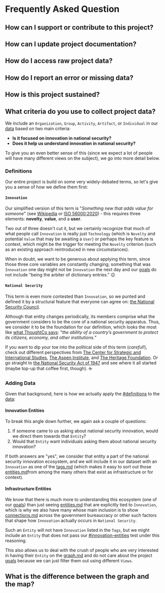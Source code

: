 # Frequently Asked Question

## How can I support or contribute to this project?

## How can I update project documentation?

## How do I access raw project data?

## How do I report an error or missing data?

## How is this project sustained?

## What criteria do you use to collect project data?

We include an `Organization`, `Group`, `Activity`, `Artifact`, or `Individual` in our [data](../about/elements/data/ "mention") based on two main criteria:

* **Is it focused on innovation in national security?**&#x20;
* **Does it help us understand innovation in national security?**

To give you an even better sense of this (since we expect a lot of people will have many different views on the subject), we go into more detail below.

### Definitions

Our entire project is build on some very widely-debated terms, so let's give you a sense of how we define them first:

#### `Innovation`

Our simplified version of this term is "_Something new that adds value for someone_" (see [Wikipedia](https://en.wikipedia.org/wiki/Innovation) or [ISO 56000:2020](https://www.iso.org/obp/ui/#iso:std:iso:56000:ed-1:v1:en)) - this requires three elements: **novelty**, **value**, and a **user**.&#x20;

Two out of three doesn't cut it, but we certainly recognize that much of what people call `Innovation` is really just `Technology` (which is `Novelty` and potential `Value` that may be awaiting a `User`) or perhaps the key feature is context, which might be the trigger for meeting the `Novelty` criterion (such as an existing approach reintroduced in new circumstances).

When in doubt, we want to be generous about applying this term, since those three core variables are constantly changing; something that was `Innovation` one day might not be `Innovation` the next day and our [goals](../about/goals/ "mention") do not include "being the arbiter of dictionary entries." :wink:

#### **`National Security`**

This term is even more contested than `Innovation`, so we punted and defined it by a structural feature that everyone can agree on: [the National Security Council](https://www.whitehouse.gov/nsc/).&#x20;

Although that entity changes periodically, its members comprise what the government considers to be the core of a national security apparatus. Thus, we consider it to be the foundation for our definition, which looks the most like [what ThoughtCo says](https://www.thoughtco.com/national-security-definition-and-examples-5197450): "_the ability of a country’s government to protect its citizens, economy, and other institutions._"&#x20;

If you want to dip your toe into the political side of this term (_careful!_), check out different perspectives from [The Center for Strategic and International Studies](https://www.csis.org/programs/international-security-program/civics-national-security-imperative), [The Aspen Institute](https://www.aspeninstitute.org/blog-posts/we-must-expand-the-definition-of-national-security/), and [The Heritage Foundation](https://www.heritage.org/military-strength-essays/2015-essays/what-national-security). Or go straight to [the National Security Act of 1947](https://en.wikipedia.org/wiki/National\_Security\_Act\_of\_1947) and see where it all started (maybe top-up that coffee first, though). :coffee:

### Adding Data

Given that background, here is how we actually apply the [#definitions](what-criteria-do-you-use-to-collect-project-data.md#definitions "mention") to the [data](../about/elements/data/ "mention"):

#### Innovation Entities

To break this angle down further, we again ask a couple of questions:

1. If someone came to us asking about national security innovation, would we direct them towards that `Entity`?
2. Would that `Entity` want individuals asking them about national security innovation?

If both answers are "yes", we consider that entity a part of the national security innovation ecosystem, and we will include it in our dataset with an `Innovation` as one of the [tags.md](../about/elements/data/tags.md "mention") (which makes it easy to sort out those [entities.md](../about/elements/data/entities.md "mention")from among the many others that exist as infrastructure or for context).

#### Infrastructure Entities

&#x20;We know that there is much more to understanding this ecosystem (one of our [goals](../about/goals/ "mention")) than just seeing [entities.md](../about/elements/data/entities.md "mention") that are explicitly tied to `Innovation`, which is why we also have many whose main inclusion is to show [connections.md](../about/elements/data/connections.md "mention") across the government bureaucracy or other such factors that shape how `Innovation` actually occurs in `National Security`.

Such an `Entity` will not have `Innovation` listed in the `Tags`, but we might include an `Entity` that does not pass our [#innovation-entities](what-criteria-do-you-use-to-collect-project-data.md#innovation-entities "mention") test under this reasoning.

This also allows us to deal with the crush of people who are very interested in having their `Entity` on the [graph.md](../about/elements/graph.md "mention") and do not care about the project [goals](../about/goals/ "mention") because we can just filter them out using different `Views`.

## What is the difference between the graph and the map?
